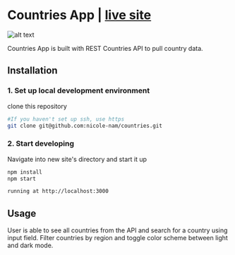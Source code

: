 # Countries App | [live site](https://nicole-nam.github.io/countries/)

![alt text](https://nicole-nam.github.io/portfolio/images/project-img/countries-desktop.png)

Countries App is built with REST Countries API to pull country data.

## Installation

### 1. Set up local development environment

clone this repository

```bash
#If you haven't set up ssh, use https
git clone git@github.com:nicole-nam/countries.git
```

### 2. Start developing

Navigate into new site's directory and start it up

```bash
npm install
npm start

running at http://localhost:3000
```

## Usage

User is able to see all countries from the API and search for a
country using input field. Filter countries by region and toggle
color scheme between light and dark mode.
